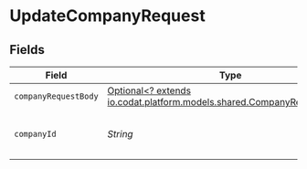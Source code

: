 # UpdateCompanyRequest


## Fields

| Field                                                                                                               | Type                                                                                                                | Required                                                                                                            | Description                                                                                                         | Example                                                                                                             |
| ------------------------------------------------------------------------------------------------------------------- | ------------------------------------------------------------------------------------------------------------------- | ------------------------------------------------------------------------------------------------------------------- | ------------------------------------------------------------------------------------------------------------------- | ------------------------------------------------------------------------------------------------------------------- |
| `companyRequestBody`                                                                                                | [Optional<? extends io.codat.platform.models.shared.CompanyRequestBody>](../../models/shared/CompanyRequestBody.md) | :heavy_minus_sign:                                                                                                  | N/A                                                                                                                 |                                                                                                                     |
| `companyId`                                                                                                         | *String*                                                                                                            | :heavy_check_mark:                                                                                                  | Unique identifier for a company.                                                                                    | 8a210b68-6988-11ed-a1eb-0242ac120002                                                                                |